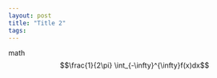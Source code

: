 ```yaml
---
layout: post
title: "Title 2"
tags:
---
```


math 
$$\frac{1}{2\pi} \int_{-\infty}^{\infty}f(x)dx$$
